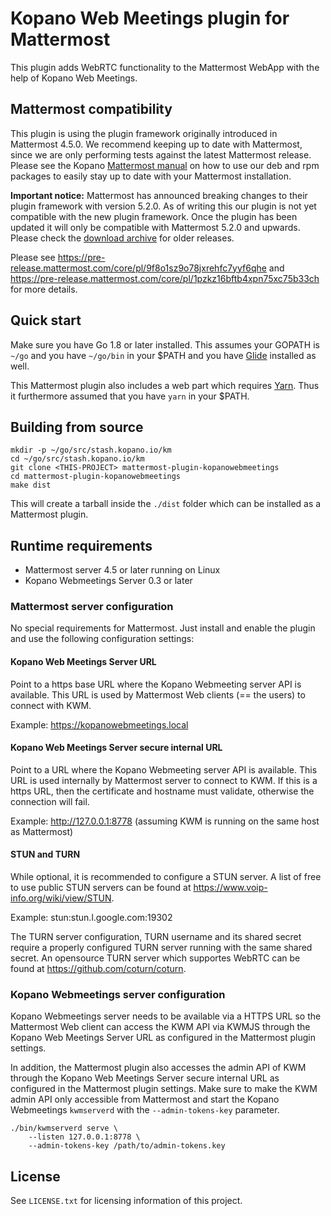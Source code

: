 # Kopano Web Meetings plugin for Mattermost

This plugin adds WebRTC functionality to the Mattermost WebApp with the help
of Kopano Web Meetings.

## Mattermost compatibility

This plugin is using the plugin framework originally introduced in Mattermost 4.5.0. We recommend keeping up to date with Mattermost, since we are only performing tests against the latest Mattermost release. Please see the Kopano [Mattermost manual](https://documentation.kopano.io/kopano_mattermost_manual/) on how to use our deb and rpm packages to easily stay up to date with your Mattermost installation.

**Important notice:** Mattermost has announced breaking changes to their plugin framework with version 5.2.0. As of writing this our plugin is not yet compatible with the new plugin framework. Once the plugin has been updated it will only be compatible with Mattermost 5.2.0 and upwards. Please check the [download archive](https://download.kopano.io/community/mattermost-plugin-kopanowebmeetings:/) for older releases.

Please see https://pre-release.mattermost.com/core/pl/9f8o1sz9o78jxrehfc7yyf6qhe and https://pre-release.mattermost.com/core/pl/1pzkz16bftb4xpn75xc75b33ch for more details.

## Quick start

Make sure you have Go 1.8 or later installed. This assumes your GOPATH is `~/go` and
you have `~/go/bin` in your $PATH and you have [Glide](https://github.com/Masterminds/glide)
installed as well.

This Mattermost plugin also includes a web part which requires [Yarn](https://yarnpkg.com).
Thus it furthermore assumed that you have `yarn` in your $PATH.

## Building from source

```
mkdir -p ~/go/src/stash.kopano.io/km
cd ~/go/src/stash.kopano.io/km
git clone <THIS-PROJECT> mattermost-plugin-kopanowebmeetings
cd mattermost-plugin-kopanowebmeetings
make dist
```

This will create a tarball inside the `./dist` folder which can be installed as
a Mattermost plugin.

## Runtime requirements

- Mattermost server 4.5 or later running on Linux
- Kopano Webmeetings Server 0.3 or later

### Mattermost server configuration

No special requirements for Mattermost. Just install and enable the plugin and
use the following configuration settings:

#### Kopano Web Meetings Server URL

Point to a https base URL where the Kopano Webmeeting server API is available.
This URL is used by Mattermost Web clients (== the users) to connect with KWM.

Example: https://kopanowebmeetings.local

#### Kopano Web Meetings Server secure internal URL

Point to a URL where the Kopano Webmeeting server API is available. This URL is
used internally by Mattermost server to connect to KWM. If this is a https URL,
then the certificate and hostname must validate, otherwise the connection will
fail.

Example: http://127.0.0.1:8778 (assuming KWM is running on the same host as Mattermost)

#### STUN and TURN

While optional, it is recommended to configure a STUN server. A list of free to
use public STUN servers can be found at https://www.voip-info.org/wiki/view/STUN.

Example: stun:stun.l.google.com:19302

The TURN server configuration, TURN username and its shared secret require a
properly configured TURN server running with the same shared secret. An opensource
TURN server which supportes WebRTC can be found at https://github.com/coturn/coturn.

### Kopano Webmeetings server configuration

Kopano Webmeetings server needs to be available via a HTTPS URL so the Mattermost
Web client can access the KWM API via KWMJS through the Kopano Web Meetings Server URL
as configured in the Mattermost plugin settings.

In addition, the Mattermost plugin also accesses the admin API of KWM through the
Kopano Web Meetings Server secure internal URL as configured in the Mattermost
plugin settings. Make sure to make the KWM admin API only accessible from Mattermost
and start the Kopano Webmeetings `kwmserverd` with the `--admin-tokens-key`
parameter.

```
./bin/kwmserverd serve \
    --listen 127.0.0.1:8778 \
    --admin-tokens-key /path/to/admin-tokens.key
```

## License

See `LICENSE.txt` for licensing information of this project.
